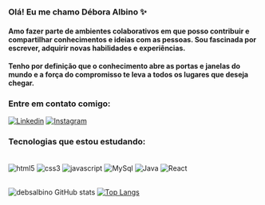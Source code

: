 
### Olá! Eu me chamo Débora Albino ✨

#### Amo fazer parte de ambientes colaborativos em que posso contribuir e compartilhar conhecimentos e ideias com as pessoas. Sou fascinada por escrever, adquirir novas habilidades e experiências.

#### Tenho por definição que o conhecimento abre as portas e janelas do mundo e a força do compromisso te leva a todos os lugares que deseja chegar.

### Entre em contato comigo:

[![Linkedin](https://img.shields.io/badge/LinkedIn-0077B5?style=for-the-badge&logo=linkedin&logoColor=white)](https://www.linkedin.com/in/d%C3%A9bora-albino-im2a7bee/)
[![Instagram](https://img.shields.io/badge/Instagram-E4405F?style=for-the-badge&logo=instagram&logoColor=white)](https://www.instagram.com/debsalbino)

### Tecnologias que estou estudando:

<div style="display: inline_block"><br/>
    <img align="center" alt="html5" src="https://img.shields.io/badge/HTML5-E34F26?style=for-the-badge&logo=html5&logoColor=white" />
    <img align="center" alt="css3" src="https://img.shields.io/badge/CSS3-1572B6?style=for-the-badge&logo=css3&logoColor=white" />
    <img align="center" alt="javascript" src="https://img.shields.io/badge/JavaScript-F7DF1E?style=for-the-badge&logo=javascript&logoColor=black" />
    <img align="center" alt="MySql" src="https://img.shields.io/badge/MySQL-00000F?style=for-the-badge&logo=mysql&logoColor=white" />
    <img align="center" alt="Java" src="https://img.shields.io/badge/Java-ED8B00?style=for-the-badge&logo=java&logoColor=white" />
    <img align="center" alt="React" src="https://img.shields.io/badge/React-20232A?style=for-the-badge&logo=react&logoColor=61DAFB" />

</div><br/>

![debsalbino GitHub stats](https://github-readme-stats.vercel.app/api?username=debsalbino&theme=dracula&show_icons=true)
[![Top Langs](https://github-readme-stats.vercel.app/api/top-langs/?username=debsalbino&layout=compact)](https://github.com/debsalbino/github-readme-stats)
